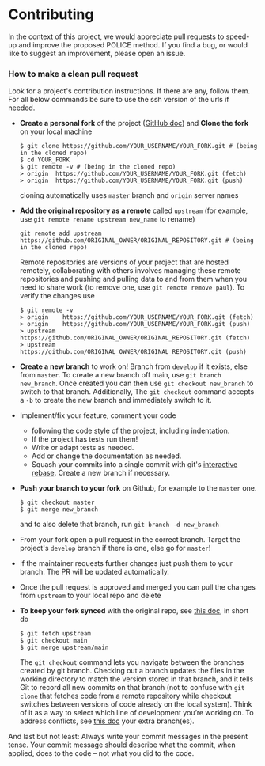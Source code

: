 # Contributing 

In the context of this project, we would appreciate pull requests to speed-up and improve the proposed POLICE method.
If you find a bug, or would like to suggest an improvement, please open an issue.


### How to make a clean pull request

Look for a project's contribution instructions. If there are any, follow them.
For all below commands be sure to use the ssh version of the urls if needed.

- **Create a personal fork** of the project ([GitHub doc](https://docs.github.com/en/get-started/quickstart/fork-a-repo)) and **Clone the fork** on your local machine
    ```console
    $ git clone https://github.com/YOUR_USERNAME/YOUR_FORK.git # (being in the cloned repo)
    $ cd YOUR_FORK
    $ git remote -v # (being in the cloned repo)
    > origin  https://github.com/YOUR_USERNAME/YOUR_FORK.git (fetch)
    > origin  https://github.com/YOUR_USERNAME/YOUR_FORK.git (push)
    ```
    cloning automatically uses `master` branch and `origin` server names
- **Add the original repository as a remote** called `upstream` (for example, use `git remote rename upstream new_name` to rename)
    ```console
    git remote add upstream https://github.com/ORIGINAL_OWNER/ORIGINAL_REPOSITORY.git # (being in the cloned repo)
    ```
    Remote repositories are versions of your project that are hosted remotely, collaborating with others involves managing these remote repositories and pushing and pulling data to and from them when you need to share work (to remove one, use `git remote remove paul`). To verify the changes use
    ```console
    $ git remote -v
    > origin    https://github.com/YOUR_USERNAME/YOUR_FORK.git (fetch)
    > origin    https://github.com/YOUR_USERNAME/YOUR_FORK.git (push)
    > upstream  https://github.com/ORIGINAL_OWNER/ORIGINAL_REPOSITORY.git (fetch)
    > upstream  https://github.com/ORIGINAL_OWNER/ORIGINAL_REPOSITORY.git (push)
    ```

- **Create a new branch** to work on! Branch from `develop` if it exists, else from `master`. To create a new branch off main, use `git branch new_branch`. Once created you can then use `git checkout new_branch` to switch to that branch. Additionally, The `git checkout` command accepts a `-b` to create the new branch and immediately switch to it.
- Implement/fix your feature, comment your code
  - following the code style of the project, including indentation.
  - If the project has tests run them!
  - Write or adapt tests as needed.
  - Add or change the documentation as needed.
  - Squash your commits into a single commit with git's [interactive rebase](https://help.github.com/articles/interactive-rebase). Create a new branch if necessary.
- **Push your branch to your fork** on Github, for example to the `master` one.
  ```console
  $ git checkout master
  $ git merge new_branch
  ```
  and to also delete that branch, run `git branch -d new_branch`
- From your fork open a pull request in the correct branch. Target the project's `develop` branch if there is one, else go for `master`!
- If the maintainer requests further changes just push them to your branch. The PR will be updated automatically.
- Once the pull request is approved and merged you can pull the changes from `upstream` to your local repo and delete

- **To keep your fork synced** with the original repo, see [this doc](https://docs.github.com/en/pull-requests/collaborating-with-pull-requests/working-with-forks/syncing-a-fork), in short do
    ```console
    $ git fetch upstream
    $ git checkout main
    $ git merge upstream/main
    ```
    The `git checkout` command lets you navigate between the branches created by git branch. Checking out a branch updates the files in the working directory to match the version stored in that branch, and it tells Git to record all new commits on that branch (not to confuse with `git clone` that fetches code from a remote repository while checkout switches between versions of code already on the local system). Think of it as a way to select which line of development you’re working on. To address conflicts, see [this doc](https://docs.github.com/en/pull-requests/collaborating-with-pull-requests/addressing-merge-conflicts)
your extra branch(es).

And last but not least: Always write your commit messages in the present tense. Your commit message should describe what the commit, when applied, does to the code – not what you did to the code.